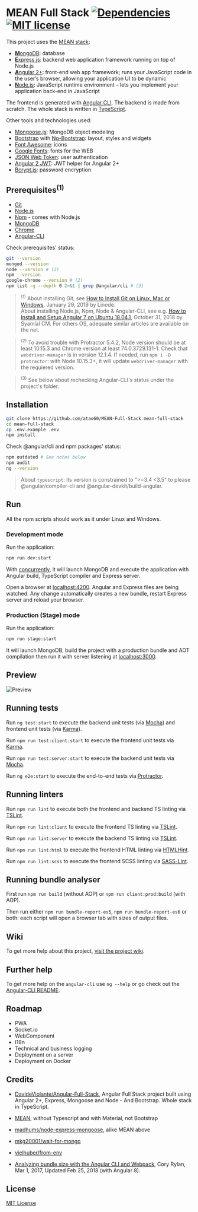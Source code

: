 # MEAN Full Stack [![Dependencies](https://david-dm.org/atao60/MEAN-full-Stack.svg)](https://david-dm.org/atao60/MEAN-Full-Stack) [![MIT license](http://img.shields.io/badge/license-MIT-lightgrey.svg)](http://opensource.org/licenses/MIT)


This project uses the [MEAN stack](https://en.wikipedia.org/wiki/MEAN_(software_bundle)):
* [**M**ongoDB](https://www.mongodb.com): database
* [**E**xpress.js](https://expressjs.com): backend web application framework running on top of Node.js
* [**A**ngular 2+](https://angular.io): front-end web app framework; runs your JavaScript code in the user’s browser, allowing your application UI to be dynamic
* [**N**ode.js](https://nodejs.org): JavaScript runtime environment – lets you implement your application back-end in JavaScript

The frontend is generated with [Angular CLI](https://cli.angular.io). The backend is made from scratch. The whole stack is written in [TypeScript](https://www.typescriptlang.org).

Other tools and technologies used:
* [Mongoose.js](https://mongoosejs.com): MongoDB object modeling 
* [Bootstrap](https://getbootstrap.com) with [Ng-Bootstrap](https://ng-bootstrap.github.io): layout, styles and widgets
* [Font Awesome](https://fontawesome.com): icons
* [Google Fonts](https://fonts.google.com/): fonts for the WEB
* [JSON Web Token](https://jwt.io): user authentication
* [Angular 2 JWT](https://github.com/auth0/angular2-jwt): JWT helper for Angular 2+
* [Bcrypt.js](https://github.com/dcodeIO/bcrypt.js): password encryption

## Prerequisites<sup>(1)</sup>

* [Git](https://git-scm.com/)
* [Node.js](https://nodejs.org/en/download/)
* [Npm](https://www.npmjs.com/) - comes with Node.js
* [MongoDB](https://www.mongodb.com/download-center/community)
* [Chrome](https://www.google.com/chrome/)
* [Angular-CLI](https://cli.angular.io/)

Check prerequisites' status:
```bash
git --version
mongod --version
node --version # (2)
npm --version 
google-chrome --version # (2)
npm list -g --depth 0 2>&1 | grep @angular/cli # (3)
```
> <sup>(1)</sup> About installing Git, see [How to Install Git on Linux, Mac or Windows](https://www.linode.com/docs/development/version-control/how-to-install-git-on-linux-mac-and-windows/), January 29, 2019 by Linode.  
About installing Node.js, Npm, Node & Angular-CLI, see e.g. [How to Install and Setup Angular 7 on Ubuntu 18.04.1](https://www.techomoro.com/how-to-install-and-setup-angular-7-on-ubuntu-18-04-1/), October 31, 2018 by Syamlal CM. For others OS, adequate similar articles are available on the net.

> <sup>(2)</sup> To avoid trouble with Protractor 5.4.2, Node version should be at least 10.15.3 and Chrome version at least 74.0.3729.131-1. Check that `webdriver-manager` is in version 12.1.4. If needed, run `npm i -D protractor`: with Node 10.15.3+, it will update `webdriver-manager` with the requiered version.

> <sup>(3)</sup> See below about rechecking Angular-CLI's status under the project's folder.

## Installation

```bash
git clone https://github.com/atao60/MEAN-Full-Stack mean-full-stack
cd mean-full-stack
cp .env.example .env
npm install
```
Check @angular/cli and npm packages' status:

```bash
npm outdated # See notes below
npm audit
ng --version
```

> About `typescript`: its version is constrained to ">=3.4 <3.5" to please @angular/compiler-cli and @angular-devkit/build-angular.

## Run

All the npm scripts should work as it under Linux and Windows.

### Development mode

Run the application:

```bash
npm run dev:start
```
With [concurrently](https://github.com/kimmobrunfeldt/concurrently), it will launch MongoDB and execute the application with Angular build, TypeScript compiler and Express server.

Open a browser at [localhost:4200](http://localhost:4200). Angular and Express files are being watched. Any change automatically creates a new bundle, restart Express server and reload your browser.

### Production (Stage) mode

Run the application:

```bash
npm run stage:start
```
It will launch MongoDB, build the project with a production bundle and AOT compilation then run it with server listening at [localhost:3000](http://localhost:3000).

## Preview

![Preview](https://raw.githubusercontent.com/atao60/MEAN-Full-Stack/master/demo.gif "Preview")

## Running tests

Run `ng test:start` to execute the backend unit tests (via [Mocha](https://mochajs.org/)) and frontend unit tests (via [Karma](https://karma-runner.github.io)).

Run `npm run test:client:start` to execute the frontend unit tests via [Karma](https://karma-runner.github.io).

Run `npm run test:server:start` to execute the backend unit tests via [Mocha](https://mochajs.org/).

Run `ng e2e:start` to execute the end-to-end tests via [Protractor](http://www.protractortest.org/).

## Running linters

Run `npm run lint` to execute both the frontend and backend TS linting via [TSLint](https://github.com/palantir/tslint).

Run `npm run lint:client` to execute the frontend TS linting via [TSLint](https://github.com/palantir/tslint).

Run `npm run lint:server` to execute the backend TS linting via [TSLint](https://github.com/palantir/tslint).

Run `npm run lint:html` to execute the frontend HTML linting via [HTMLHint](https://github.com/htmlhint/HTMLHint).

Run `npm run lint:scss` to execute the frontend SCSS linting via [SASS-Lint](https://github.com/sasstools/sass-lint).

## Running bundle analyser

First run `npm run build` (without AOP) or `npm run client:prod:build` (with AOP).

Then run either `npm run bundle-report-es5`, `npm run bundle-report-es6` or both: each script will open a browser tab with sizes of output files.

## Wiki

To get more help about this project, [visit the project wiki](https://github.com/atao60/MEAN-Full-Stack/wiki).

## Further help

To get more help on the `angular-cli` use `ng --help` or go check out the [Angular-CLI README](https://github.com/angular/angular-cli/blob/master/README.md).

## Roadmap

* PWA
* Socket.io
* WebComponent
* I18n
* Technical and business logging
* Deployment on a server
* Deployment on Docker

## Credits

* [DavideViolante/Angular-Full-Stack](https://github.com/DavideViolante/Angular-Full-Stack), Angular Full Stack project built using Angular 2+, Express, Mongoose and Node - And Bootstrap. Whole stack in TypeScript. 

* [MEAN](http://mean.io/), without Typescript and with Material, not Bootstrap

* [madhums/node-express-mongoose](https://github.com/madhums/node-express-mongoose), alike MEAN above

* [mkg20001/wait-for-mongo](https://github.com/mkg20001/wait-for-mongo)

* [vielhuber/from-env](https://github.com/vielhuber/from-env)

* [Analyzing bundle size with the Angular CLI and Webpack](https://coryrylan.com/blog/analyzing-bundle-size-with-the-angular-cli-and-webpack), Cory Rylan, Mar 1, 2017, Updated Feb 25, 2018 (with Angular 8).

## License

[MIT License](./LICENSE)




